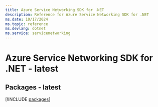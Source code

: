```yaml
---
title: Azure Service Networking SDK for .NET
description: Reference for Azure Service Networking SDK for .NET
ms.date: 10/17/2024
ms.topic: reference
ms.devlang: dotnet
ms.service: servicenetworking
---
```

# Azure Service Networking SDK for .NET - latest
## Packages - latest
[!INCLUDE [packages](service-networking-index.md)]
